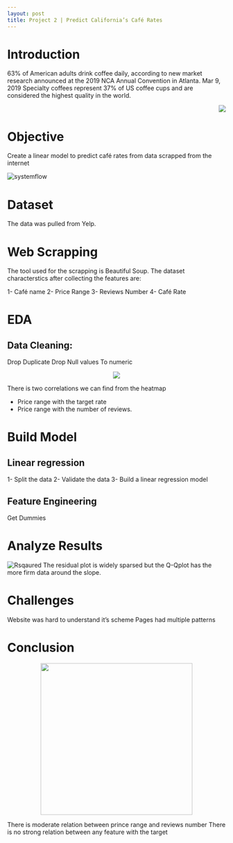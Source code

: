 ```yaml
---
layout: post
title: Project 2 | Predict California’s Café Rates
---
```



# Introduction

63% of American adults drink coffee daily, according to new market research announced at the 2019 NCA Annual Convention in Atlanta. Mar 9, 2019
Specialty coffees represent 37% of US coffee cups and are considered the highest quality in the world.


<p align="right">
  <img src="https://user-images.githubusercontent.com/20974667/65386887-8b3ea380-dd49-11e9-9a9a-23261afd86da.png" >
</p>




# Objective

Create a linear model to predict café rates from data scrapped from the internet

![systemflow](https://user-images.githubusercontent.com/20974667/65386945-5b43d000-dd4a-11e9-88e0-48d94bc951f5.png)

# Dataset

The data was pulled from Yelp.

# Web Scrapping

The tool used for the scrapping is Beautiful Soup.
The dataset characterstics after collecting the features are:

1- Café name
2- Price Range
3- Reviews Number
4- Café Rate

# EDA

## Data Cleaning:
Drop Duplicate
Drop Null values
To numeric

<p align="center">
  <img src="https://user-images.githubusercontent.com/20974667/65386799-b4aaff80-dd48-11e9-87c0-5ed6edc6d2b2.png" >
</p>

There is two correlations we can find from the heatmap

* Price range with the target rate
* Price range with the number of reviews.


# Build Model

## Linear regression

1- Split the data
2- Validate the data
3- Build a linear regression model

## Feature Engineering
Get Dummies

# Analyze Results

![Rsqaured](https://user-images.githubusercontent.com/20974667/65386801-b5439600-dd48-11e9-874b-c4760930ad34.png)
The residual plot is widely sparsed but the Q-Qplot has the more firm data around the slope.


# Challenges

Website was hard to understand it’s scheme
Pages had multiple patterns


# Conclusion

<p align="center">
  <img src="https://user-images.githubusercontent.com/20974667/65386809-c12f5800-dd48-11e9-8124-5c3c356dd4ae.png" width="350" >
</p>


There is moderate relation between prince range and reviews number
There is no strong relation between any feature with the target




